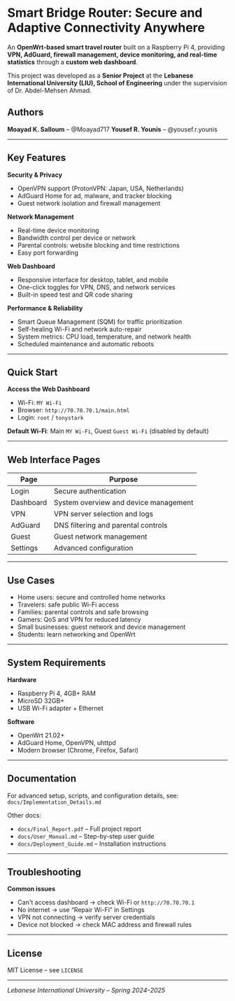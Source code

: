 # Smart Bridge Router: Secure and Adaptive Connectivity Anywhere  

An **OpenWrt-based smart travel router** built on a Raspberry Pi 4, providing **VPN, AdGuard, firewall management, device monitoring, and real-time statistics** through a **custom web dashboard**.  

This project was developed as a **Senior Project** at the **Lebanese International University (LIU), School of Engineering** under the supervision of Dr. Abdel-Mehsen Ahmad.  

## Authors
**Moayad K. Salloum** – @Moayad717
**Yousef R. Younis** – @yousef.r.younis

---

## Key Features

**Security & Privacy**

* OpenVPN support (ProtonVPN: Japan, USA, Netherlands)
* AdGuard Home for ad, malware, and tracker blocking
* Guest network isolation and firewall management

**Network Management**

* Real-time device monitoring
* Bandwidth control per device or network
* Parental controls: website blocking and time restrictions
* Easy port forwarding

**Web Dashboard**

* Responsive interface for desktop, tablet, and mobile
* One-click toggles for VPN, DNS, and network services
* Built-in speed test and QR code sharing

**Performance & Reliability**

* Smart Queue Management (SQM) for traffic prioritization
* Self-healing Wi-Fi and network auto-repair
* System metrics: CPU load, temperature, and network health
* Scheduled maintenance and automatic reboots

---

## Quick Start

**Access the Web Dashboard**

* Wi-Fi: `MY Wi-Fi`
* Browser: `http://70.70.70.1/main.html`
* Login: `root` / `tonystark`

**Default Wi-Fi**: Main `MY Wi-Fi`, Guest `Guest Wi-Fi` (disabled by default)

---

## Web Interface Pages

| Page      | Purpose                               |
| --------- | ------------------------------------- |
| Login     | Secure authentication                 |
| Dashboard | System overview and device management |
| VPN       | VPN server selection and logs         |
| AdGuard   | DNS filtering and parental controls   |
| Guest     | Guest network management              |
| Settings  | Advanced configuration                |

---

## Use Cases

* Home users: secure and controlled home networks
* Travelers: safe public Wi-Fi access
* Families: parental controls and safe browsing
* Gamers: QoS and VPN for reduced latency
* Small businesses: guest network and device management
* Students: learn networking and OpenWrt

---

## System Requirements

**Hardware**

* Raspberry Pi 4, 4GB+ RAM
* MicroSD 32GB+
* USB Wi-Fi adapter + Ethernet

**Software**

* OpenWrt 21.02+
* AdGuard Home, OpenVPN, uhttpd
* Modern browser (Chrome, Firefox, Safari)

---

## Documentation

For advanced setup, scripts, and configuration details, see:
`docs/Implementation_Details.md`

Other docs:

* `docs/Final_Report.pdf` – Full project report
* `docs/User_Manual.md` – Step-by-step user guide
* `docs/Deployment_Guide.md` – Installation instructions

---

## Troubleshooting

**Common issues**

* Can't access dashboard → check Wi-Fi or `http://70.70.70.1`
* No internet → use “Repair Wi-Fi” in Settings
* VPN not connecting → verify server credentials
* Device not blocked → check MAC address and firewall rules

---

## License

MIT License – see `LICENSE`

---

*Lebanese International University – Spring 2024–2025*


